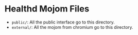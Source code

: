 # Healthd Mojom Files

* `public/`:   All the public interface go to this directory.
* `external/`: All the mojom from chromium go to this directory.
